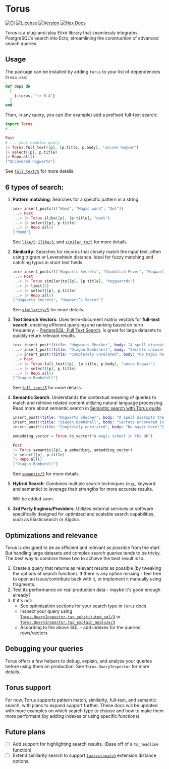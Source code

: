 # Torus

[![CI](https://github.com/dimamik/torus/actions/workflows/ci.yml/badge.svg)](https://github.com/dimamik/torus/actions/workflows/ci.yml)
[![License](https://img.shields.io/hexpm/l/torus.svg)](https://github.com/dimamik/torus/blob/main/LICENSE)
[![Version](https://img.shields.io/hexpm/v/torus.svg)](https://hex.pm/packages/torus)
[![Hex Docs](https://img.shields.io/badge/documentation-gray.svg)](https://hexdocs.pm/torus)

<!-- MDOC -->

Torus is a plug-and-play Elixir library that seamlessly integrates PostgreSQL's search into Ecto, streamlining the construction of advanced search queries.

## Usage

The package can be installed by adding `torus` to your list of dependencies in `mix.exs`:

```elixir
def deps do
  [
    {:torus, "~> 0.4"}
  ]
end
```

Then, in any query, you can (for example) add a prefixed full-text search:

```elixir
import Torus
# ...

Post
# ... your complex query
|> Torus.full_text([p], [p.title, p.body], "uncove hogwar")
|> select([p], p.title)
|> Repo.all()
["Uncovered hogwarts"]
```

See [`full_text/5`](https://hexdocs.pm/torus/Torus.html#full_text/5) for more details.

## 6 types of search:

1. **Pattern matching**: Searches for a specific pattern in a string.

   ```elixir
   iex> insert_posts!(["Wand", "Magic wand", "Owl"])
   ...> Post
   ...> |> Torus.ilike([p], [p.title], "wan%")
   ...> |> select([p], p.title)
   ...> |> Repo.all()
   ["Wand"]
   ```

   See [`like/5`](https://hexdocs.pm/torus/Torus.html#like/5), [`ilike/5`](https://hexdocs.pm/torus/Torus.html#ilike/5), and [`similar_to/5`](https://hexdocs.pm/torus/Torus.html#similar_to/5) for more details.

1. **Similarity:** Searches for records that closely match the input text, often using trigram or Levenshtein distance. Ideal for fuzzy matching and catching typos in short text fields.

   ```elixir
   iex> insert_posts!(["Hogwarts Secrets", "Quidditch Fever", "Hogwart’s Secret"])
   ...> Post
   ...> |> Torus.similarity([p], [p.title], "hoggwarrds")
   ...> |> limit(2)
   ...> |> select([p], p.title)
   ...> |> Repo.all()
   ["Hogwarts Secrets", "Hogwart’s Secret"]
   ```

   See [`similarity/5`](https://hexdocs.pm/torus/Torus.html#similarity/5) for more details.

1. **Text Search Vectors**: Uses term-document matrix vectors for **full-text search**, enabling efficient querying and ranking based on term frequency. - [PostgreSQL: Full Text Search](https://www.postgresql.org/docs/current/textsearch.html). Is great for large datasets to quickly return relevant results.

   ```elixir
   iex> insert_post!(title: "Hogwarts Shocker", body: "A spell disrupts the Quidditch Cup.")
   ...> insert_post!(title: "Diagon Bombshell", body: "Secrets uncovered in the heart of Hogwarts.")
   ...> insert_post!(title: "Completely unrelated", body: "No magic here!")
   ...> Post
   ...> |> Torus.full_text([p], [p.title, p.body], "uncov hogwar")
   ...> |> select([p], p.title)
   ...> |> Repo.all()
   ["Diagon Bombshell"]
   ```

   See [`full_text/5`](https://hexdocs.pm/torus/Torus.html#full_text/5) for more details.

1. **Semantic Search**: Understands the contextual meaning of queries to match and retrieve related content utilizing natural language processing. Read more about semantic search in [Semantic search with Torus guide](/guides/semantic_search.md).

   ```elixir
   insert_post!(title: "Hogwarts Shocker", body: "A spell disrupts the Quidditch Cup.")
   insert_post!(title: "Diagon Bombshell", body: "Secrets uncovered in the heart of Hogwarts.")
   insert_post!(title: "Completely unrelated", body: "No magic here!")

   embedding_vector = Torus.to_vector("A magic school in the UK")

   Post
   |> Torus.semantic([p], p.embedding, embedding_vector)
   |> select([p], p.title)
   |> Repo.all()
   ["Diagon Bombshell"]
   ```

   See [`semantic/5`](https://hexdocs.pm/torus/Torus.html#semantic/5) for more details.

1. **Hybrid Search**: Combines multiple search techniques (e.g., keyword and semantic) to leverage their strengths for more accurate results.

   Will be added soon.

1. **3rd Party Engines/Providers**: Utilizes external services or software specifically designed for optimized and scalable search capabilities, such as Elasticsearch or Algolia.

## Optimizations and relevance

Torus is designed to be as efficient and relevant as possible from the start. But handling large datasets and complex search queries tends to be tricky. The best way to combine these two to achieve the best result is to:

1. Create a query that returns as relevant results as possible (by tweaking the options of search function). If there is any option missing - feel free to open an issue/contribute back with it, or implement it manually using fragments.
2. Test its performance on real production data - maybe it's good enough already?
3. If it's not:
   - See optimization sections for your search type in `Torus` docs
   - Inspect your query using [`Torus.QueryInspector.tap_substituted_sql/3`](https://hexdocs.pm/torus/Torus.QueryInspector.html#tap_substituted_sql/3) or [`Torus.QueryInspector.tap_explain_analyze/3`](https://hexdocs.pm/torus/Torus.QueryInspector.html#tap_explain_analyze/3)
   - According to the above SQL - add indexes for the queried rows/vectors

## Debugging your queries

Torus offers a few helpers to debug, explain, and analyze your queries before using them on production. See `Torus.QueryInspector` for more details.

## Torus support

For now, Torus supports pattern match, similarity, full-text, and semantic search, with plans to expand support further. These docs will be updated with more examples on which search type to choose and how to make them more performant (by adding indexes or using specific functions).

<!-- MDOC -->

## Future plans

- [ ] Add support for highlighting search results. (Base off of a `ts_headline` function)
- [ ] Extend similarity search to support [`fuzzystrmatch`](https://www.postgresql.org/docs/current/fuzzystrmatch.html) extension distance options.
